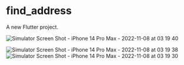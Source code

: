 # find_address

A new Flutter project.


![Simulator Screen Shot - iPhone 14 Pro Max - 2022-11-08 at 03 19 40](https://user-images.githubusercontent.com/46889336/200467232-2db39869-31af-44c6-a113-47fd72427e5a.png)

![Simulator Screen Shot - iPhone 14 Pro Max - 2022-11-08 at 03 19 38](https://user-images.githubusercontent.com/46889336/200467239-8d6063e3-a4f2-4d45-86ea-32abd3a0aba9.png)
![Simulator Screen Shot - iPhone 14 Pro Max - 2022-11-08 at 03 19 30](https://user-images.githubusercontent.com/46889336/200467242-e1a2dc6f-f9eb-4e38-92ef-305f84563299.png)
